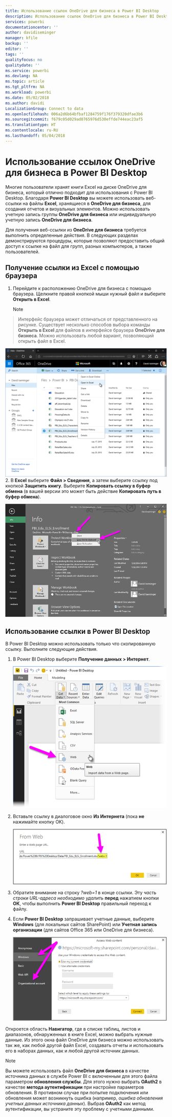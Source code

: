 ```yaml
---
title: Использование ссылок OneDrive для бизнеса в Power BI Desktop
description: Использование ссылок OneDrive для бизнеса в Power BI Desktop
services: powerbi
documentationcenter: ''
author: davidiseminger
manager: kfile
backup: ''
editor: ''
tags: ''
qualityfocus: no
qualitydate: ''
ms.service: powerbi
ms.devlang: NA
ms.topic: article
ms.tgt_pltfrm: NA
ms.workload: powerbi
ms.date: 05/02/2018
ms.author: davidi
LocalizationGroup: Connect to data
ms.openlocfilehash: 006a2d6b64bfbaf1284759f176f379320dfae3b6
ms.sourcegitcommit: f679c05d029ad0765976d530effde744eac23af5
ms.translationtype: HT
ms.contentlocale: ru-RU
ms.lasthandoff: 05/04/2018
---
```

# <a name="use-onedrive-for-business-links-in-power-bi-desktop"></a>Использование ссылок OneDrive для бизнеса в Power BI Desktop
Многие пользователи хранят книги Excel на диске OneDrive для бизнеса, который отлично подходит для использования с Power BI Desktop. Благодаря **Power BI Desktop** вы можете использовать веб-ссылки на файлы **Excel**, хранящиеся в **OneDrive для бизнеса**, для создания отчетов и визуальных элементов. Можно использовать учетную запись группы **OneDrive для бизнеса** или индивидуальную учетную запись **OneDrive для бизнеса**.

Для получения веб-ссылки из **OneDrive для бизнеса** требуется выполнить определенные действия. В следующих разделах демонстрируются процедуры, которые позволяют предоставить общий доступ к ссылке на файл для групп, разных компьютеров, а также пользователей.

## <a name="get-a-link-from-excel-starting-in-the-browser"></a>Получение ссылки из Excel с помощью браузера
1. Перейдите к расположению OneDrive для бизнеса с помощью браузера. Щелкните правой кнопкой мыши нужный файл и выберите **Открыть в Excel**.
   
   > [!NOTE]
> Интерфейс браузера может отличаться от представленного на рисунке. Существует несколько способов выбора команды **Открыть в Excel** для файлов в интерфейсе браузера **OneDrive для бизнеса**. Можно использовать любой вариант, позволяющий открыть файл в Excel.
   > 
   > 
   
   ![](media/desktop-use-onedrive-business-links/odb-links_02.png)
2. В **Excel** выберите **Файл > Сведения**, а затем выберите ссылку под кнопкой **Защитить книгу**. Выберите **Копировать ссылку в буфер обмена** (в вашей версии это может быть действие **Копировать путь в буфер обмена**).
   
   ![](media/desktop-use-onedrive-business-links/odb-links_03.png)

## <a name="use-the-link-in-power-bi-desktop"></a>Использование ссылки в Power BI Desktop
В Power BI Desktop можно использовать только что скопированную ссылку. Выполните следующие действия.

1. В Power BI Desktop выберите **Получение данных > Интернет**.
   
   ![](media/desktop-use-onedrive-business-links/odb-links_04.png)
2. Вставьте ссылку в диалоговое окно **Из Интернета** (пока **не** нажимайте кнопку OK).
   
    ![](media/desktop-use-onedrive-business-links/odb-links_05.png)
3. Обратите внимание на строку *?web=1* в конце ссылки. Эту *часть строки URL-адреса необходимо удалить* **перед** нажатием кнопки **ОК**, чтобы выполнить **Power BI Desktop** правильный переход к файлу.
4. Если **Power BI Desktop** запрашивает учетные данные, выберите **Windows** (для локальных сайтов SharePoint) или **Учетная запись организации** (для сайтов Office 365 или OneDrive для бизнеса).
   
   ![](media/desktop-use-onedrive-business-links/odb-links_06.png)

Откроется область **Навигатор**, где в списке таблиц, листов и диапазонов, обнаруженных в книге Excel, можно выбрать нужные данные. Из этого окна файл OneDrive для бизнеса можно использовать так же, как любой другой файл Excel, создавать отчеты и использовать его в наборах данных, как и любой другой источник данных.

> [!NOTE]
> Вы можете использовать файл **OneDrive для бизнеса** в качестве источника данных в службе Power BI с включенным для этого файла параметром **обновления службы**. Для этого нужно выбрать **OAuth2** в качестве **метода аутентификации** при настройке параметров обновления. В противном случае при попытке подключения или обновления может возникнуть ошибка (например, *ошибка обновления учетных данных источника данных*). Выбрав **OAuth2** как метод аутентификации, вы устраните эту проблему с учетными данными.
> 
> 

